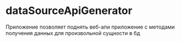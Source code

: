 # dataSourceApiGenerator
Приложение позволяет поднять веб-апи приложение с методами получения данных для произвольной сущности в бд
